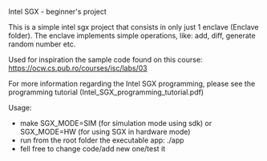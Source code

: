 Intel SGX - beginner's project

This is a simple intel sgx project that consists in only just 1 enclave (Enclave folder).
The enclave implements simple operations, like: add, diff, generate random number etc.

Used for inspiration the sample code found on this course: https://ocw.cs.pub.ro/courses/isc/labs/03

For more information regarding the Intel SGX programming, please see the programming tutorial (Intel\_SGX\_programming\_tutorial.pdf)

Usage:
- make SGX\_MODE=SIM (for simulation mode using sdk) or SGX\_MODE=HW (for using SGX in hardware mode)
- run from the root folder the executable app: ./app
- fell free to change code/add new one/test it
